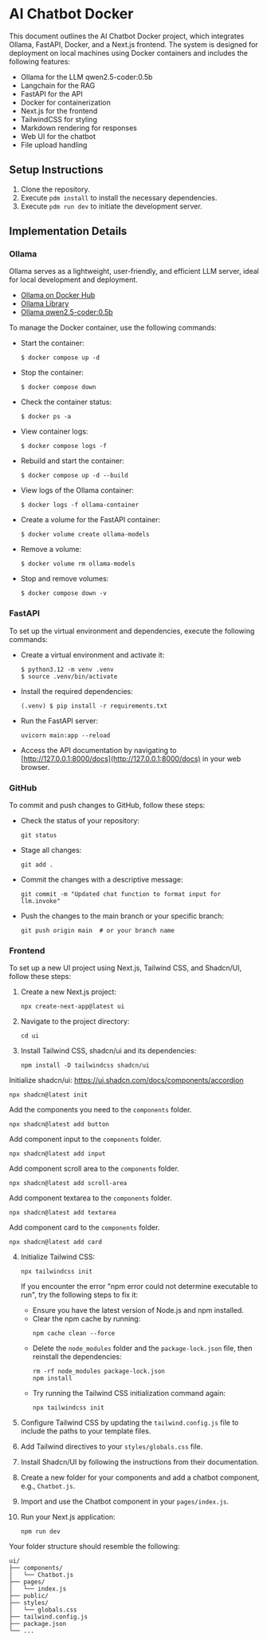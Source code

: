 # AI Chatbot Docker

This document outlines the AI Chatbot Docker project, which integrates Ollama, FastAPI, Docker, and a Next.js frontend. The system is designed for deployment on local machines using Docker containers and includes the following features:

- Ollama for the LLM qwen2.5-coder:0.5b
- Langchain for the RAG
- FastAPI for the API
- Docker for containerization
- Next.js for the frontend
- TailwindCSS for styling
- Markdown rendering for responses
- Web UI for the chatbot
- File upload handling

## Setup Instructions

1. Clone the repository.
2. Execute `pdm install` to install the necessary dependencies.
3. Execute `pdm run dev` to initiate the development server.

## Implementation Details

### Ollama

Ollama serves as a lightweight, user-friendly, and efficient LLM server, ideal for local development and deployment.

- [Ollama on Docker Hub](https://hub.docker.com/search?q=ollama)
- [Ollama Library](https://ollama.com/library)
- [Ollama qwen2.5-coder:0.5b](https://ollama.com/library/qwen2.5-coder:0.5b)

To manage the Docker container, use the following commands:

- Start the container:
  ```
  $ docker compose up -d
  ```

- Stop the container:
  ```
  $ docker compose down
  ```

- Check the container status:
  ```
  $ docker ps -a
  ```

- View container logs:
  ```
  $ docker compose logs -f
  ```

- Rebuild and start the container:
  ```
  $ docker compose up -d --build
  ```

- View logs of the Ollama container:
  ```
  $ docker logs -f ollama-container
  ```

- Create a volume for the FastAPI container:
  ```
  $ docker volume create ollama-models
  ```

- Remove a volume:
  ```
  $ docker volume rm ollama-models
  ```

- Stop and remove volumes:
  ```
  $ docker compose down -v
  ```

### FastAPI

To set up the virtual environment and dependencies, execute the following commands:

- Create a virtual environment and activate it:
  ```
  $ python3.12 -m venv .venv
  $ source .venv/bin/activate
  ```

- Install the required dependencies:
  ```
  (.venv) $ pip install -r requirements.txt
  ```

- Run the FastAPI server:
  ```
  uvicorn main:app --reload
  ```

- Access the API documentation by navigating to [http://127.0.0.1:8000/docs](http://127.0.0.1:8000/docs) in your web browser.

### GitHub

To commit and push changes to GitHub, follow these steps:

- Check the status of your repository:
  ```
  git status
  ```

- Stage all changes:
  ```
  git add .
  ```

- Commit the changes with a descriptive message:
  ```
  git commit -m "Updated chat function to format input for llm.invoke"
  ```

- Push the changes to the main branch or your specific branch:
  ```
  git push origin main  # or your branch name
  ```

### Frontend

To set up a new UI project using Next.js, Tailwind CSS, and Shadcn/UI, follow these steps:

1. Create a new Next.js project:
   ```
   npx create-next-app@latest ui
   ```

2. Navigate to the project directory:
   ```
   cd ui
   ```

3. Install Tailwind CSS, shadcn/ui and its dependencies:
   ```
   npm install -D tailwindcss shadcn/ui
   ```

Initialize shadcn/ui:
https://ui.shadcn.com/docs/components/accordion
   ```
   npx shadcn@latest init
   ```

Add the components you need to the `components` folder.
   ```
   npx shadcn@latest add button
   ```

Add component input to the `components` folder.
   ```
   npx shadcn@latest add input
   ```

Add component scroll area to the `components` folder.
   ```
   npx shadcn@latest add scroll-area
   ```

Add component textarea to the `components` folder.
   ```
   npx shadcn@latest add textarea
   ```  

Add component card to the `components` folder.
   ```
   npx shadcn@latest add card
   ```

4. Initialize Tailwind CSS:
   ```
   npx tailwindcss init
   ```

   If you encounter the error "npm error could not determine executable to run", try the following steps to fix it:
   - Ensure you have the latest version of Node.js and npm installed.
   - Clear the npm cache by running:
     ```
     npm cache clean --force
     ```
   - Delete the `node_modules` folder and the `package-lock.json` file, then reinstall the dependencies:
     ```
     rm -rf node_modules package-lock.json
     npm install
     ```
   - Try running the Tailwind CSS initialization command again:
     ```
     npx tailwindcss init
     ```

4. Configure Tailwind CSS by updating the `tailwind.config.js` file to include the paths to your template files.

5. Add Tailwind directives to your `styles/globals.css` file.

6. Install Shadcn/UI by following the instructions from their documentation.

7. Create a new folder for your components and add a chatbot component, e.g., `Chatbot.js`.

8. Import and use the Chatbot component in your `pages/index.js`.

9. Run your Next.js application:
   ```
   npm run dev
   ```

Your folder structure should resemble the following:

```
ui/
├── components/
│   └── Chatbot.js
├── pages/
│   └── index.js
├── public/
├── styles/
│   └── globals.css
├── tailwind.config.js
├── package.json
└── ...
```